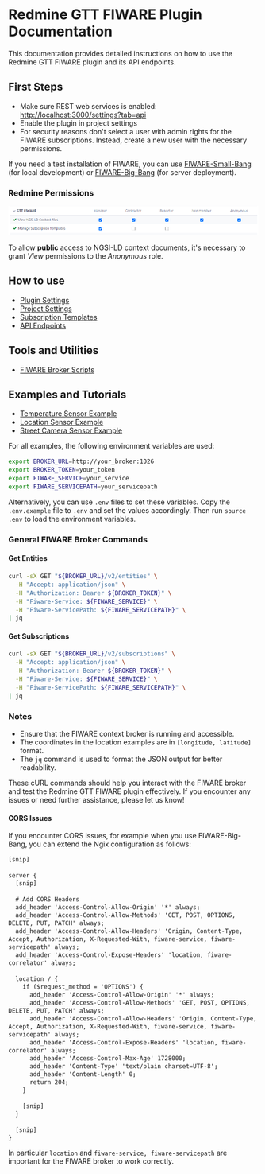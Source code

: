 # Redmine GTT FIWARE Plugin Documentation

This documentation provides detailed instructions on how to use the Redmine GTT
FIWARE plugin and its API endpoints.

## First Steps

- Make sure REST web services is enabled: <http://localhost:3000/settings?tab=api>
- Enable the plugin in project settings
- For security reasons don't select a user with admin rights for the FIWARE
  subscriptions. Instead, create a new user with the necessary permissions.

If you need a test installation of FIWARE, you can use
[FIWARE-Small-Bang](https://github.com/lets-fiware/FIWARE-Small-Bang) (for local
development) or [FIWARE-Big-Bang](https://github.com/lets-fiware/FIWARE-Big-Bang)
(for server deployment).

### Redmine Permissions

![Plugin permissions](permissions.png)

To allow **public** access to NGSI-LD context documents, it's necessary to grant
*View* permissions to the *Anonymous* role.

## How to use

- [Plugin Settings](plugin_settings.md)
- [Project Settings](project_settings.md)
- [Subscription Templates](subscription_template.md)
- [API Endpoints](api_endpoints.md)

## Tools and Utilities

- [FIWARE Broker Scripts](broker_scripts.md)

## Examples and Tutorials

- [Temperature Sensor Example](examples/temperature_sensor.md)
- [Location Sensor Example](examples/location_sensor.md)
- [Street Camera Sensor Example](examples/camera_sensor.md)

For all examples, the following environment variables are used:

```bash
export BROKER_URL=http://your_broker:1026
export BROKER_TOKEN=your_token
export FIWARE_SERVICE=your_service
export FIWARE_SERVICEPATH=your_servicepath
```

Alternatively, you can use `.env` files to set these variables.
Copy the `.env.example` file to `.env` and set the values accordingly.
Then run `source .env` to load the environment variables.

### General FIWARE Broker Commands

#### Get Entities

```bash
curl -sX GET "${BROKER_URL}/v2/entities" \
  -H "Accept: application/json" \
  -H "Authorization: Bearer ${BROKER_TOKEN}" \
  -H "Fiware-Service: ${FIWARE_SERVICE}" \
  -H "Fiware-ServicePath: ${FIWARE_SERVICEPATH}" \
| jq
```

#### Get Subscriptions

```bash
curl -sX GET "${BROKER_URL}/v2/subscriptions" \
  -H "Accept: application/json" \
  -H "Authorization: Bearer ${BROKER_TOKEN}" \
  -H "Fiware-Service: ${FIWARE_SERVICE}" \
  -H "Fiware-ServicePath: ${FIWARE_SERVICEPATH}" \
| jq
```

### Notes

- Ensure that the FIWARE context broker is running and accessible.
- The coordinates in the location examples are in `[longitude, latitude]` format.
- The `jq` command is used to format the JSON output for better readability.

These cURL commands should help you interact with the FIWARE broker and test the
Redmine GTT FIWARE plugin effectively. If you encounter any issues or need
further assistance, please let us know!

#### CORS Issues

If you encounter CORS issues, for example when you use FIWARE-Big-Bang, you can extend
the Ngix configuration as follows:

```nginx
[snip]

server {
  [snip]

  # Add CORS Headers
  add_header 'Access-Control-Allow-Origin' '*' always;
  add_header 'Access-Control-Allow-Methods' 'GET, POST, OPTIONS, DELETE, PUT, PATCH' always;
  add_header 'Access-Control-Allow-Headers' 'Origin, Content-Type, Accept, Authorization, X-Requested-With, fiware-service, fiware-servicepath' always;
  add_header 'Access-Control-Expose-Headers' 'location, fiware-correlator' always;

  location / {
    if ($request_method = 'OPTIONS') {
      add_header 'Access-Control-Allow-Origin' '*' always;
      add_header 'Access-Control-Allow-Methods' 'GET, POST, OPTIONS, DELETE, PUT, PATCH' always;
      add_header 'Access-Control-Allow-Headers' 'Origin, Content-Type, Accept, Authorization, X-Requested-With, fiware-service, fiware-servicepath' always;
      add_header 'Access-Control-Expose-Headers' 'location, fiware-correlator' always;
      add_header 'Access-Control-Max-Age' 1728000;
      add_header 'Content-Type' 'text/plain charset=UTF-8';
      add_header 'Content-Length' 0;
      return 204;
    }

    [snip]
  }

  [snip]
}
```

In particular `location` and `fiware-service, fiware-servicepath` are important
for the FIWARE broker to work correctly.
